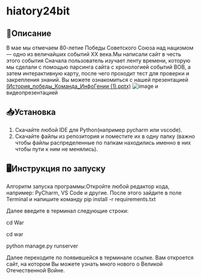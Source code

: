 # hiatory24bit
## 📜Описание
В мае мы отмечаем 80-летие Победы Советского Союза над нацизмом — одно из величайших событий XX века.Мы написали сайт в честь этого события
Сначала пользователь изучает ленту времени, которую мы сделали с помощью парсинга сайта с хронологией событий ВОВ, а затем интерактивную карту, после чего проходит тест для проверки и закрепления знаний. Вы можете ознакомиться с нашей презентацией [(История_победы_Команда_ИнфоГении (1).pptx)](https://github.com/dashulalitva/hiatory24bit/blob/main/%D0%98%D1%81%D1%82%D0%BE%D1%80%D0%B8%D1%8F_%D0%BF%D0%BE%D0%B1%D0%B5%D0%B4%D1%8B_%D0%9A%D0%BE%D0%BC%D0%B0%D0%BD%D0%B4%D0%B0_%D0%98%D0%BD%D1%84%D0%BE%D0%93%D0%B5%D0%BD%D0%B8%D0%B8%20(1).pptx) 
![image](https://github.com/user-attachments/assets/eb9e565d-4a25-48b4-924b-e2bdb757c3ed) и видеопрезентацией 

## 📥Установка
1. Скачайте любой IDE для Python(например pycharm или vscode).
2. Скачайте файлы из репозитория и поместите их в одну папку (важно чтобы файлы распределенные по папкам находились именно в них чтобы пути к ним не менялись).


## 🖥️Инструкция по запуску
Алгоритм запуска программы:Откройте любой редактор кода, например: PyCharm, VS Code и другие. После этого зайдите в поле Terminal и напишите команду pip install -r requirements.txt
    

Далее введите в терминал следующие строки:

cd War

cd war

python manage.py runserver

Далее переходите по появившейся в терминале ссылке. Вам откроется сайт, на котором Вы можете узнать много нового о Великой Отечественной Войне.

